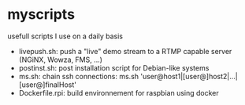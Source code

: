 # myscripts

usefull scripts I use on a daily basis

* livepush.sh: push a "live" demo stream to a RTMP capable server (NGiNX, Wowza, FMS, ...)
* postinst.sh: post installation script for Debian-like systems
* ms.sh: chain ssh connections: ms.sh 'user@host1|[user@]host2|...|[user@]finalHost'
* Dockerfile.rpi: build environnement for raspbian using docker
